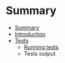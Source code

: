 # Summary

* [Summary](SUMMARY.md)
* [Introduction](docs/Introduction.md)
* [Tests](docs/Tests/index.md)
   * [Running tests](docs/Tests/running_tests.md)
   * Tests output

